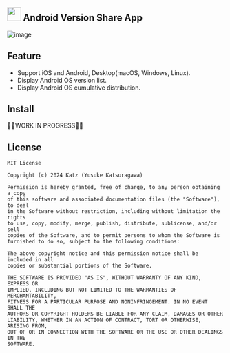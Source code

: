 ## <img src=https://github.com/kaleidot725/vshare/assets/23740796/ce73687d-1250-4d8f-8a5e-d252ed7eb28a width=32> Android Version Share App

![image](https://github.com/kaleidot725/vshare/assets/23740796/d7fc592d-8672-4aa4-aa99-3d6021e21495)

## Feature

- Support iOS and Android, Desktop(macOS, Windows, Linux).
- Display Android OS version list.
- Display Android OS cumulative distribution.

## Install

👷‍♂️WORK IN PROGRESS👷‍♂️

## License

```
MIT License

Copyright (c) 2024 Katz (Yusuke Katsuragawa)

Permission is hereby granted, free of charge, to any person obtaining a copy
of this software and associated documentation files (the "Software"), to deal
in the Software without restriction, including without limitation the rights
to use, copy, modify, merge, publish, distribute, sublicense, and/or sell
copies of the Software, and to permit persons to whom the Software is
furnished to do so, subject to the following conditions:

The above copyright notice and this permission notice shall be included in all
copies or substantial portions of the Software.

THE SOFTWARE IS PROVIDED "AS IS", WITHOUT WARRANTY OF ANY KIND, EXPRESS OR
IMPLIED, INCLUDING BUT NOT LIMITED TO THE WARRANTIES OF MERCHANTABILITY,
FITNESS FOR A PARTICULAR PURPOSE AND NONINFRINGEMENT. IN NO EVENT SHALL THE
AUTHORS OR COPYRIGHT HOLDERS BE LIABLE FOR ANY CLAIM, DAMAGES OR OTHER
LIABILITY, WHETHER IN AN ACTION OF CONTRACT, TORT OR OTHERWISE, ARISING FROM,
OUT OF OR IN CONNECTION WITH THE SOFTWARE OR THE USE OR OTHER DEALINGS IN THE
SOFTWARE.
```
